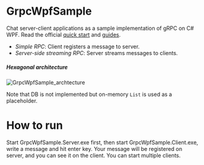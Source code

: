 # GrpcWpfSample

Chat server-client applications as a sample implementation of gRPC on C# WPF. Read the official [quick start](https://grpc.io/docs/quickstart/csharp.html) and [guides](https://grpc.io/docs/guides/).

- *Simple RPC*: Client registers a message to server.
- *Server-side streaming RPC*: Server streams messages to clients.

##### Hexagonal architecture

![GrpcWpfSample_archtecture](https://github.com/cactuaroid/GrpcWpfSample/blob/master/GrpcWpfSample_archtecture.png)

Note that  DB is not implemented but on-memory `List` is used as a placeholder.


# How to run

Start GrpcWpfSample.Server.exe first, then start GrpcWpfSample.Client.exe, write a message and hit enter key. Your message will be registered on server, and you can see it on the client. You can start multiple clients.
